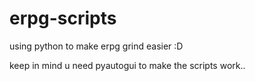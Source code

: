 # erpg-scripts
using python to make erpg grind easier :D

keep in mind u need pyautogui to make the scripts work..

